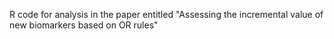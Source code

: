 
R code for analysis in the paper entitled "Assessing the incremental value of new biomarkers based on OR rules"
